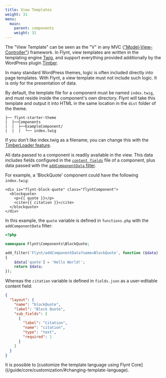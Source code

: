 ```yaml
---
title: View Templates
weight: 31
menu:
  main:
    parent: components
    weight: 31
---
```


The "View Template" can be seen as the "V" in any MVC (["Model-View-Controller"](https://en.wikipedia.org/wiki/Model%E2%80%93view%E2%80%93controller)) framework. In Flynt, view templates are written in the templating engine [Twig](http://twig.sensiolabs.org/), and support everything provided additionally by the WordPress plugin [Timber](http://timber.github.io/timber/).

In many standard WordPress themes, logic is often included directly into page templates. With Flynt, a view template must not include such logic. It is only for the presentation of data.

By default, the template file for a component must be named `index.twig`, and must reside inside the component's own directory. Flynt will take this template and output it into HTML in the same location in the `dist` folder of the theme.

```
├── flynt-starter-theme
|  ├──Components
|  |  ├──ExampleComponent/
|  |  |  └── index.twig
```

If you don't like index.twig as a filename, you can change this with the [TimberLoader feature](https://github.com/flyntwp/flynt-starter-theme/blob/master/Features/TimberLoader/functions.php).

All data passed to a component is readily available in the view. This data includes fields configured in the [`content fields`](/guide/components/content-fields/) file of a component, plus data passed with the [`addComponentData` filter](/guide/components/server-side-logic/#flynt-addcomponentdata).

For example, a 'BlockQuote' component could have the following `index.twig`:

```twig
<div is="flynt-block-quote" class="flyntComponent">
  <blockquote>
    <p>{{ quote }}</p>
    <cite>{{ citation }}</cite>
  </blockquote>
</div>
```

In this example, the `quote` variable is defined in `functions.php` with the `addComponentData` filter:

```php
<?php

namespace Flynt\Components\BlockQuote;

add_filter('Flynt/addComponentData?name=BlockQuote', function ($data)
{
    $data['quote'] = 'Hello World!';
    return $data;
});
```

Whereas the `citation` variable is defined in `fields.json` as a user-editable content field:

```json
{
  "layout": {
    "name": "blockQuote",
    "label": "Block Quote",
    "sub_fields": [
      {
        "label": "Citation",
        "name": "citation",
        "type": "text",
        "required": 1
      }
    ]
  }
}
```

It is possible to [customize the template language using Flynt Core]((/guide/core/customization/#changing-template-language).
